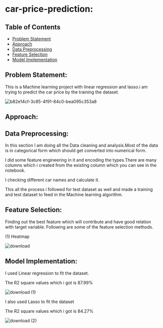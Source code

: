 # car-price-prediction:
## Table of Contents
* [Problem Statement](#Problem-Statement)
* [Approach](#Approach)
* [Data Preprocessing](#Data-Preprocessing)
* [Feature Selection](#Feature-Selection)
* [Model Implementation](#Model-Implementation)




## Problem Statement:
This is a Machine learning project with linear regression and lasso.i am trying to predict the car price by the training the dataset.

![b82e14cf-3c85-4f91-84c0-bea095c353a8](https://github.com/arshad33199/car-price-prediction/assets/142779412/6c969547-9f7a-45ce-9371-dcd1f72fad18)

## Approach:

## Data Preprocessing:
In this section I am doing all the Data cleaning and analysis.Most of the data is in categorical form which should get converted into numerical form. 

I did some feature engineering in it and encoding the types.There are many columns which i created from the existing column which you can see in the notebook.

I checking different car names and calculate it.



This all the process i followed for test dataset as well and made a training and test dataset to feed in the Machine learning algorithm.


## Feature Selection:

Finding out the best feature which will contribute and have good relation with target variable. Following are some of the feature selection methods.

(1) Heatmap

![download](https://github.com/arshad33199/car-price-prediction/assets/142779412/2ad5780f-8596-42db-bc74-9d32885fbd54)


## Model Implementation:

I used Linear regression to fit the dataset.

The R2 square values which i got is 87.99% 

![download (1)](https://github.com/arshad33199/car-price-prediction/assets/142779412/f14bc013-aef8-49f9-982a-21db07806cc3)




I also used Lasso to fit the dataset

The R2 square values which i got is 84.27% 

![download (2)](https://github.com/arshad33199/car-price-prediction/assets/142779412/b13db457-2b51-476c-b371-31ff4d89df90)
